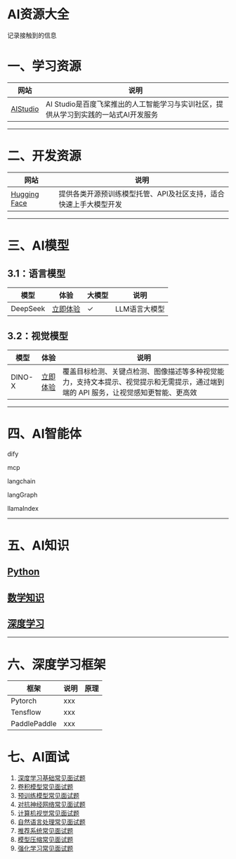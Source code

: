 # AI资源大全

记录接触到的信息

# <span id = '1'>一、学习资源</span>


| 网站     | 说明                                             |
| ------------ | ------------------------------------------------------------ |
|  [AIStudio](https://aistudio.baidu.com/my/learn) | AI Studio是百度飞桨推出的‌人工智能学习与实训社区‌，提供从学习到实践的一站式AI开发服务|

---

# <span id = '2'>二、开发资源</span>

| 网站     | 说明                                             |
| ------------ | ------------------------------------------------------------ |
|  [‌Hugging Face](https://huggingface.co) | 提供各类开源预训练模型托管、API及社区支持，适合快速上手大模型开发‌|

---


# <span id = '3'>三、AI模型</span>

## 3.1：语言模型

| 模型     | 体验     | 大模型     | 说明     |
| ------------ | ------------ |------------ | ------------ |
| DeepSeek | [立即体验](https://chat.deepseek.com/)| &#10003;| LLM语言大模型 |


## 3.2：视觉模型

| 模型     | 体验     | 说明     |
| ------------ | ------------ | ------------ |
| DINO-X | [立即体验](https://cloud.deepdataspace.com/zh/playground/dino-x?referring_prompt=0)| 覆盖目标检测、关键点检测、图像描述等多种视觉能力，支持文本提示、视觉提示和无需提示，通过端到端的 API 服务，让视觉感知更智能、更高效|







---

# <span id = '4'>四、AI智能体</span>

dify

mcp

langchain

langGraph

llamaIndex


---

# <span id = '5'>五、AI知识</span>

## [Python](./数学知识/README.md)

## [数学知识](./数学知识/README.md)

## [深度学习](./深度学习/README.md)

---



# <span id = '6'>六、深度学习框架</span>

| 框架     |说明     |原理     |
| ------------ | ------------ | ------------ |
|  Pytorch | xxx‌|
|  Tensflow | xxx‌|
|  PaddlePaddle | xxx‌|

# <span id = '7'>七、AI面试</span>

1.  [深度学习基础常见面试题](https://paddlepedia.readthedocs.io/en/latest/tutorials/interview_questions/interview_questions.html)
2. [卷积模型常见面试题](https://paddlepedia.readthedocs.io/en/latest/tutorials/interview_questions/interview_questions.html#id2)
3. [预训练模型常见面试题](https://paddlepedia.readthedocs.io/en/latest/tutorials/interview_questions/interview_questions.html#id3)
4. [对抗神经网络常见面试题](https://paddlepedia.readthedocs.io/en/latest/tutorials/interview_questions/interview_questions.html#id4)
5. [计算机视觉常见面试题](https://paddlepedia.readthedocs.io/en/latest/tutorials/interview_questions/interview_questions.html#id5)
6. [自然语言处理常见面试题](https://paddlepedia.readthedocs.io/en/latest/tutorials/interview_questions/interview_questions.html#id6)
7. [推荐系统常见面试题](https://paddlepedia.readthedocs.io/en/latest/tutorials/interview_questions/interview_questions.html#id7)
8.  [模型压缩常见面试题](https://paddlepedia.readthedocs.io/en/latest/tutorials/interview_questions/interview_questions.html#id8)
9.  [强化学习常见面试题](https://paddlepedia.readthedocs.io/en/latest/tutorials/interview_questions/interview_questions.html#id9)
